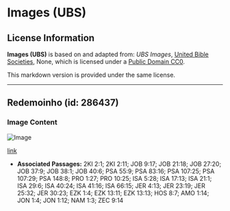 # Images (UBS)

## License Information

**Images (UBS)** is based on and adapted from: _UBS Images_, [United Bible Societies](https://unitedbiblesocieties.org/), None, which is licensed under a [Public Domain CC0](https://creativecommons.org/public-domain/cc0/).

This markdown version is provided under the same license.



--------------------------------

## Redemoinho (id: 286437)

### Image Content

![Image](https://cdn.aquifer.bible/aquifer-content/resources/Media/WEB-0908_whirlwind.jpg)

[link](https://cdn.aquifer.bible/aquifer-content/resources/Media/WEB-0908_whirlwind.jpg)

* **Associated Passages:** 2KI 2:1; 2KI 2:11; JOB 9:17; JOB 21:18; JOB 27:20; JOB 37:9; JOB 38:1; JOB 40:6; PSA 55:9; PSA 83:16; PSA 107:25; PSA 107:29; PSA 148:8; PRO 1:27; PRO 10:25; ISA 5:28; ISA 17:13; ISA 21:1; ISA 29:6; ISA 40:24; ISA 41:16; ISA 66:15; JER 4:13; JER 23:19; JER 25:32; JER 30:23; EZK 1:4; EZK 13:11; EZK 13:13; HOS 8:7; AMO 1:14; JON 1:4; JON 1:12; NAM 1:3; ZEC 9:14

